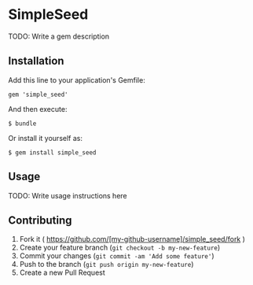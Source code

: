 # SimpleSeed

TODO: Write a gem description

## Installation

Add this line to your application's Gemfile:

    gem 'simple_seed'

And then execute:

    $ bundle

Or install it yourself as:

    $ gem install simple_seed

## Usage

TODO: Write usage instructions here

## Contributing

1. Fork it ( https://github.com/[my-github-username]/simple_seed/fork )
2. Create your feature branch (`git checkout -b my-new-feature`)
3. Commit your changes (`git commit -am 'Add some feature'`)
4. Push to the branch (`git push origin my-new-feature`)
5. Create a new Pull Request
